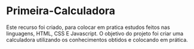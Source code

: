 # Primeira-Calculadora
Este recurso foi criado, para colocar em pratica estudos feitos nas linguagens, HTML, CSS E Javascript. O objetivo do projeto foi criar uma calculadora utilizando os conhecimentos obtidos e colocando em prática.
